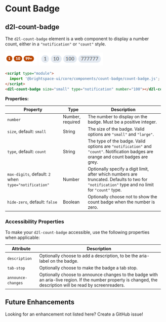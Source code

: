 # Count Badge

## d2l-count-badge

The `d2l-count-badge` element is a web component to display a number count, either in a `"notification"` or `"count"` style.


![Notification Badge](./screenshots/count-badge-notification-small.png?raw=true)
![Count Badge](./screenshots/count-badge-count-large.png?raw=true)

```html
<script type="module">
  import '@brightspace-ui/core/components/count-badge/count-badge.js';
</script>
<d2l-count-badge size="small" type="notification" number="100"></d2l-count-badge>
```

**Properties:**

| Property | Type | Description |
|--|--|--|
| `number` | Number, required | The number to display on the badge.  Must be a positive integer. |
| `size`, default: `small` | String | The size of the badge. Valid options are `"small"` and `"large"`. |
| `type`, default: `count` | String | The type of the badge. Valid options are `"notification"` and `"count"`. Notification badges are orange and count badges are grey. |
| `max-digits`, default: `2` when `type="notification"` | Number | Optionally specify a digit limit, after which numbers are truncated. Defaults to two for `"notification"` type and no limit for `"count"` type.
| `hide-zero`, default: `false` | Boolean | Optionally choose not to show the count badge when the number is zero. |

### Accessibility Properties

To make your `d2l-count-badge` accessible, use the following properties when applicable:

| Attribute | Description |
|--|--|
| `description` | Optionally choose to add a description, to be the aria-label on the badge. |
| `tab-stop` | Optionally choose to make the badge a tab stop. |
| `announce-changes` | Optionally choose to announce changes to the badge with an aria-live region. If the number property is changed, the description will be read by screenreaders. |


## Future Enhancements

Looking for an enhancement not listed here? Create a GitHub issue!
